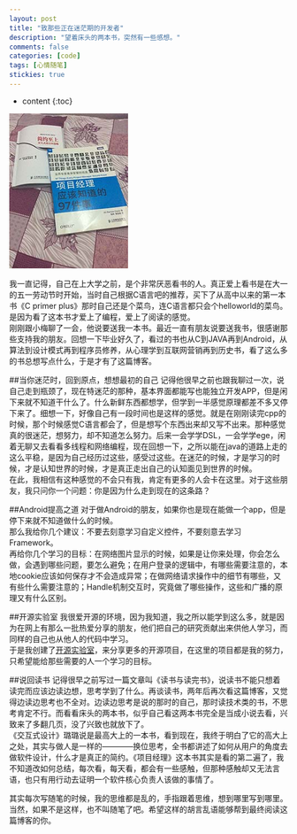 ```yaml
---
layout: post
title: "致那些正在迷茫期的开发者"
description: "望着床头的两本书，突然有一些感想。"
comments: false
categories: [code]
tags: [心情随笔]
stickies: true
---
```

* content
{:toc}

[![OpenSourceLaboratory](/images/blog_image/20150401_1.jpg)](http://www.kymjs.com/)

我一直记得，自己在上大学之前，是个非常厌恶看书的人。真正爱上看书是在大一的五一劳动节时开始，当时自己根据C语言吧的推荐，买下了从高中以来的第一本书《C primer plus》那时自己还是个菜鸟，连C语言都只会个helloworld的菜鸟。是因为看了这本书才爱上了编程，爱上了阅读的感觉。<br>
刚刚跟小梅聊了一会，他说要送我一本书。最近一直有朋友说要送我书，很感谢那些支持我的朋友。回想一下毕业好久了，看过的书也从C到JAVA再到Android，从算法到设计模式再到程序员修养，从心理学到互联网营销再到历史书，看了这么多的书总想写点什么，于是才有了这篇博客。

##当你迷茫时，回到原点，想想最初的自己
记得他很早之前也跟我聊过一次，说自己走到瓶颈了，现在特迷茫的那种，基本界面都能写也能独立开发APP，但是闲下来就不知道干什么了。什么新鲜东西都想学，但学到一半感觉原理都差不多又停下来了。细想一下，好像自己有一段时间也是这样的感觉。就是在刚刚读完cpp的时候，那个时候感觉C语言都会了，但是想写个东西出来却又写不出来。那种感觉真的很迷茫，想努力，却不知道怎么努力。后来一会学学DSL，一会学学ege，闲着无聊又去看看多线程和网络编程，现在回想一下，之所以能在java的道路上走的这么平稳，是因为自己经历过这些，感受过这些。在迷茫的时候，才是学习的时候，才是认知世界的时候，才是真正走出自己的认知面见到世界的时候。<br>
在此，我相信有这种感觉的不会只有我，肯定有更多的人会卡在这里。对于这些朋友，我只问你一个问题：你是因为什么走到现在的这条路？<br>

##Android提高之道
对于做Android的朋友，如果你也是现在能做一个app，但是停下来就不知道做什么的时候。<br>
那么我给你几个建议：不要去刻意学习自定义控件，不要刻意去学习Framework。<br>
再给你几个学习的目标：在网络图片显示的时候，如果是让你来处理，你会怎么做，会遇到哪些问题，要怎么避免；在用户登录的逻辑中，有哪些需要注意的，本地cookie应该如何保存才不会造成异常；在做网络请求操作中的细节有哪些，又有些什么需要注意的；Handle机制交互时，究竟做了哪些操作，这些和广播的原理又有什么区别。<br>

##开源实验室
我很爱开源的环境，因为我知道，我之所以能学到这么多，就是因为在网上有那么一批热爱分享的朋友，他们把自己的研究贡献出来供他人学习，而同样的自己也从他人的代码中学习。<br>
于是我创建了[开源实验室](http://www.kymjs.com/works)，来分享更多的开源项目，在这里的项目都是我的努力，只希望能给那些需要的人一个学习的目标。<br>

##说回读书
记得很早之前写过一篇文章叫《读书与读完书》，说读书不能只想着读完而应该边读边想，思考学到了什么。再谈读书，两年后再次看这篇博客，又觉得边读边思考也不全对。边读边思考是说的那时的自己，那时读技术类的书，不思考肯定不行。而看看床头的两本书，似乎自己看这两本书完全是当成小说去看，兴致来了多翻几页，没了兴致也就放下了。<br>
《交互式设计》璐璐说是最高大上的一本书，看到现在，我终于明白了它的高大上之处，其实与做人是一样的————换位思考，全书都讲述了如何从用户的角度去做软件设计，什么才是真正的简约。《项目经理》这本书其实是看的第二遍了，我不知道改如何总结，每次看，每天看，都会有一些感触，但那种感触却又无法言语，也只有用行动去证明一个软件核心负责人该做的事情了。<br>

其实每次写随笔的时候，我的思维都是乱的，手指跟着思维，想到哪里写到哪里。当然，如果不是这样，也不叫随笔了吧。希望这样的胡言乱语能够帮到最终阅读这篇博客的你。<br>
																	